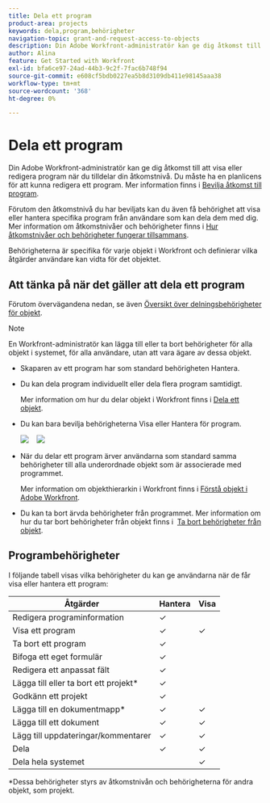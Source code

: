 ```yaml
---
title: Dela ett program
product-area: projects
keywords: dela,program,behörigheter
navigation-topic: grant-and-request-access-to-objects
description: Din Adobe Workfront-administratör kan ge dig åtkomst till att visa eller redigera program när du tilldelar din åtkomstnivå. Du måste ha en planlicens för att kunna redigera ett program.
author: Alina
feature: Get Started with Workfront
exl-id: bfa6ce97-24ad-44b3-9c2f-7fac6b748f94
source-git-commit: e608cf5bdb0227ea5b8d3109db411e98145aaa38
workflow-type: tm+mt
source-wordcount: '368'
ht-degree: 0%

---
```


# Dela ett program

Din Adobe Workfront-administratör kan ge dig åtkomst till att visa eller redigera program när du tilldelar din åtkomstnivå. Du måste ha en planlicens för att kunna redigera ett program. Mer information finns i [Bevilja åtkomst till program](../../administration-and-setup/add-users/configure-and-grant-access/grant-access-programs.md).

Förutom den åtkomstnivå du har beviljats kan du även få behörighet att visa eller hantera specifika program från användare som kan dela dem med dig. Mer information om åtkomstnivåer och behörigheter finns i [Hur åtkomstnivåer och behörigheter fungerar tillsammans](../../administration-and-setup/add-users/access-levels-and-object-permissions/how-access-levels-permissions-work-together.md).

Behörigheterna är specifika för varje objekt i Workfront och definierar vilka åtgärder användare kan vidta för det objektet.

## Att tänka på när det gäller att dela ett program

Förutom övervägandena nedan, se även [Översikt över delningsbehörigheter för objekt](../../workfront-basics/grant-and-request-access-to-objects/sharing-permissions-on-objects-overview.md).

>[!NOTE]
>
>En Workfront-administratör kan lägga till eller ta bort behörigheter för alla objekt i systemet, för alla användare, utan att vara ägare av dessa objekt.

* Skaparen av ett program har som standard behörigheten Hantera.

* Du kan dela program individuellt eller dela flera program samtidigt.

   Mer information om hur du delar objekt i Workfront finns i [Dela ett objekt](../../workfront-basics/grant-and-request-access-to-objects/share-an-object.md).

* Du kan bara bevilja behörigheterna Visa eller Hantera för program.

   ![](assets/screen-shot-2014-01-23-at-12.45.15-pm.png)    ![](assets/screen-shot-2014-01-22-at-10.03.43-am-190x167.png)

* När du delar ett program ärver användarna som standard samma behörigheter till alla underordnade objekt som är associerade med programmet.

   Mer information om objekthierarkin i Workfront finns i [Förstå objekt i Adobe Workfront](../../workfront-basics/navigate-workfront/workfront-navigation/understand-objects.md).

* Du kan ta bort ärvda behörigheter från programmet. Mer information om hur du tar bort behörigheter från objekt finns i  [Ta bort behörigheter från objekt](../../workfront-basics/grant-and-request-access-to-objects/remove-permissions-from-objects.md).

## Programbehörigheter

I följande tabell visas vilka behörigheter du kan ge användarna när de får visa eller hantera ett program:

| **Åtgärder** | **Hantera** | **Visa** |
|---|---|---|
| Redigera programinformation | ✓ |   |
| Visa ett program | ✓ | ✓ |
| Ta bort ett program | ✓ |   |
| Bifoga ett eget formulär | ✓ |   |
| Redigera ett anpassat fält | ✓ |   |
| Lägga till eller ta bort ett projekt&#42; | ✓ |   |
| Godkänn ett projekt | ✓ |   |
| Lägga till en dokumentmapp&#42; | ✓ | ✓ |
| Lägga till ett dokument | ✓ | ✓ |
| Lägg till uppdateringar/kommentarer | ✓ | ✓ |
| Dela | ✓ | ✓ |
| Dela hela systemet |   | ✓ |

*Dessa behörigheter styrs av åtkomstnivån och behörigheterna för andra objekt, som projekt. 
